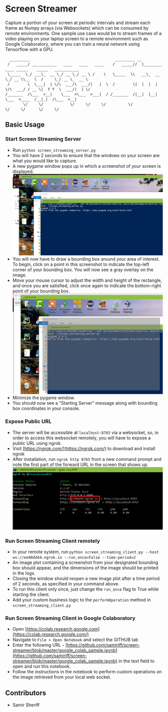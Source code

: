 
# Screen Streamer

Capture a portion of your screen at periodic intervals and stream each frame as Numpy arrays (via Websockets) which can be consumed by remote environments. One sample use case would be to stream frames of a video playing on your laptop screen to a remote environment such as  Google Colaboratory, where you can train a neural network using Tensorflow with a GPU. 

```
  _________                                      _________ __                                              
 /   _____/ ___________   ____   ____   ____    /   _____//  |________   ____ _____    _____   ___________ 
 \_____  \_/ ___\_  __ \_/ __ \_/ __ \ /    \   \_____  \\   __\_  __ \_/ __ \\__  \  /     \_/ __ \_  __ \
 /        \  \___|  | \/\  ___/\  ___/|   |  \  /        \|  |  |  | \/\  ___/ / __ \|  Y Y  \  ___/|  | \/
/_______  /\___  >__|    \___  >\___  >___|  / /_______  /|__|  |__|    \___  >____  /__|_|  /\___  >__|   
        \/     \/            \/     \/     \/          \/                   \/     \/      \/     \/
```

[//]: # (Image References)

[image1]: ./images/pygame_window.png "Pygame Window"
[image2]: ./images/pygame_window_selection.png "Pygame Window Selection"
[image3]: ./images/ngrok.png "ngrok"

## Basic Usage

### Start Screen Streaming Server
- Run `python screen_streaming_server.py`
- You will have 2 seconds to ensure that the windows on your screen are what you would like to capture.
- A new pygame window pops up in which a screenshot of your screen is displayed.
	![Pygame Window][image1]
- You will now have to draw a bounding box around your area of interest. To begin, click on a point in this screenshot to indicate the top-left corner of your bounding box. You will now see a gray overlay on the image.
- Move your mouse cursor to adjust the width and height of the rectangle, and once you are satisfied, click once again to indicate the bottom-right point of your bounding box.
	![Pygame Window Selection][image2]
- Minimize the pygame window.
- You should now see a "Starting Server" message along with bounding box coordinates in your console.

### Expose Public URL
- The server will be accessible at `localhost:8765` via a websocket, so, in order to access this websocket remotely, you will have to expose a public URL using ngrok.
- Visit [https://ngrok.com/](https://ngrok.com/) to download and install ngrok
- After installation, run `ngrok http 8765` from a new command prompt and note the first part of the forward URL in the screen that shows up.
	![ngrok][image3]

### Run Screen Streaming Client remotely
- In your remote system, run `python screen_streaming_client.py --host ws://ee90dd44.ngrok.io --run_once=False --time-period=2`
- An image plot containing a screenshot from your designated bounding box should appear, and the dimensions of the image should be printed in the logs.
- Closing the window should reopen a new image plot after a time period of 2 seconds, as specified in your command above.
- To run this client only once, just change the `run_once` flag to True while starting the client.
- Add your custom business logic to the `performOperation` method in `screen_streaming_client.py`

### Run Screen Streaming Client in Google Colaboratory
- Open [https://colab.research.google.com](https://colab.research.google.com/)
- Navigate to `File > Open Notebook` and select the GITHUB tab
- Enter the following URL - [https://github.com/samiriff/screen-streamer/blob/master/google_colab_sample.ipynb](https://github.com/samiriff/screen-streamer/blob/master/google_colab_sample.ipynb) in the text field to open and run this notebook.
- Follow the instructions in the notebook to perform custom operations on the image retrieved from your local web socket.

## Contributors
- Samir Sheriff
